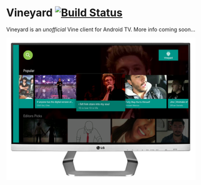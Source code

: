 Vineyard [![Build Status](https://travis-ci.org/hitherejoe/Vineyard.svg?branch=master)](https://travis-ci.org/hitherejoe/Vineyard)
========

Vineyard is an _unofficial_ Vine client for Android TV. More info coming soon...


<p align="center">
    <img src="images/main_screen.png" alt="Web Launcher"/>
</p>
